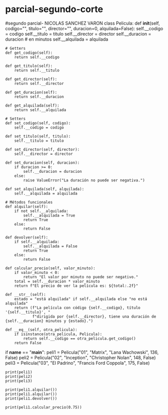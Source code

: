 # parcial-segundo-corte
#segundo parcial- NICOLAS SANCHEZ VARON
class Pelicula:
    def __init__(self, codigo="", titulo="", director="", duracion=0, alquilada=False):
        self.__codigo = codigo
        self.__titulo = titulo
        self.__director = director
        self.__duracion = duracion  # en minutos
        self.__alquilada = alquilada

    # Getters
    def get_codigo(self):
        return self.__codigo

    def get_titulo(self):
        return self.__titulo

    def get_director(self):
        return self.__director

    def get_duracion(self):
        return self.__duracion

    def get_alquilada(self):
        return self.__alquilada

    # Setters
    def set_codigo(self, codigo):
        self.__codigo = codigo

    def set_titulo(self, titulo):
        self.__titulo = titulo

    def set_director(self, director):
        self.__director = director

    def set_duracion(self, duracion):
        if duracion >= 0:
            self.__duracion = duracion
        else:
            raise ValueError("La duración no puede ser negativa.")

    def set_alquilada(self, alquilada):
        self.__alquilada = alquilada

    # Métodos funcionales
    def alquilar(self):
        if not self.__alquilada:
            self.__alquilada = True
            return True
        else:
            return False

    def devolver(self):
        if self.__alquilada:
            self.__alquilada = False
            return True
        else:
            return False

    def calcular_precio(self, valor_minuto):
        if valor_minuto < 0:
            return "El valor por minuto no puede ser negativo."
        total = self.__duracion * valor_minuto
        return f"El precio de ver la película es: ${total:.2f}"

    def __str__(self):
        estado = "está alquilada" if self.__alquilada else "no está alquilada"
        return (f"La película con código {self.__codigo}, título '{self.__titulo}', "
                f"dirigida por {self.__director}, tiene una duración de {self.__duracion} minutos y {estado}.")

    def __eq__(self, otra_pelicula):
        if isinstance(otra_pelicula, Pelicula):
            return self.__codigo == otra_pelicula.get_codigo()
        return False


if __name__ == "__main__":
    peli1 = Pelicula("01", "Matrix", "Lana Wachowski", 136, False)
    peli2 = Pelicula("02", "Inception", "Christopher Nolan", 148, False)
    peli3 = Pelicula("03", "El Padrino", "Francis Ford Coppola", 175, False)

    print(peli1)
    print(peli2)
    print(peli3)

    print(peli1.alquilar())   
    print(peli1.alquilar())   
    print(peli1.devolver())   

    print(peli1.calcular_precio(0.75))  
